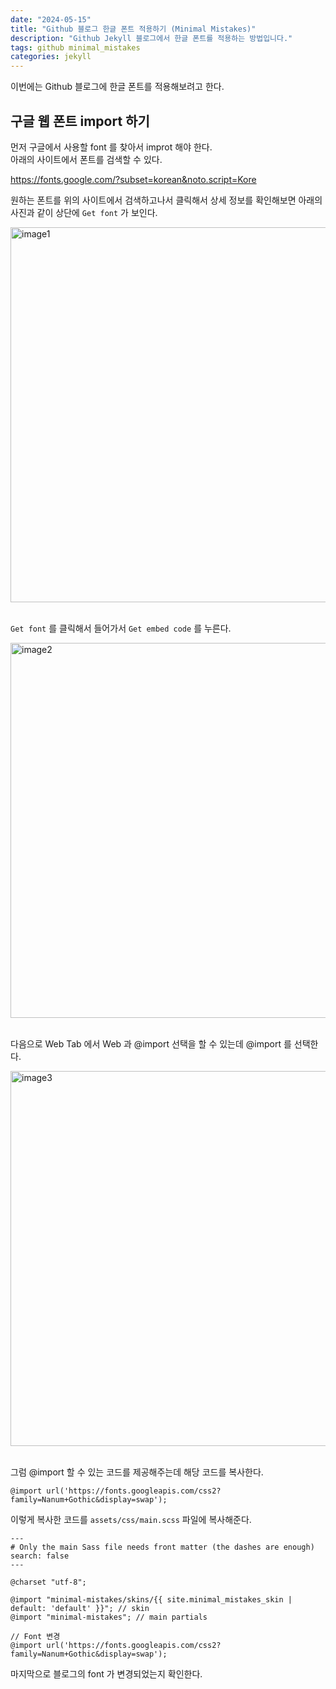 ```yaml
---
date: "2024-05-15"
title: "Github 블로그 한글 폰트 적용하기 (Minimal Mistakes)"
description: "Github Jekyll 블로그에서 한글 폰트를 적용하는 방법입니다."
tags: github minimal_mistakes
categories: jekyll
---
```



이번에는 Github 블로그에 한글 폰트를 적용해보려고 한다.  
  
  

##  구글 웹 폰트 import 하기

먼저 구글에서 사용할 font 를 찾아서 improt 해야 한다.  
아래의 사이트에서 폰트를 검색할 수 있다.

https://fonts.google.com/?subset=korean&noto.script=Kore


원하는 폰트를 위의 사이트에서 검색하고나서 클릭해서 상세 정보를 확인해보면 아래의 사진과 같이 상단에 `Get font` 가 보인다.

<img width="600" alt="image1" src="https://github.com/JIKOID/jikoid.github.io/assets/48994100/33fef9d8-ece0-4ba8-b8f6-6952891702dc" />  
<br><Br>

`Get font` 를 클릭해서 들어가서 `Get embed code` 를 누른다.

<img width="600" alt="image2" src="https://github.com/JIKOID/jikoid.github.io/assets/48994100/6d37baff-e409-4d61-8979-163e5ebdabee" />  
<br><br>

다음으로 Web Tab 에서 Web 과 @import 선택을 할 수 있는데 @import 를 선택한다.  

<img width="600" alt="image3" src="https://github.com/JIKOID/jikoid.github.io/assets/48994100/30fdf1bb-79a5-434a-9aea-65cf70c3505e">  
<br><br>

그럼 @import 할 수 있는 코드를 제공해주는데 해당 코드를 복사한다.

```
@import url('https://fonts.googleapis.com/css2?family=Nanum+Gothic&display=swap');
```

이렇게 복사한 코드를 `assets/css/main.scss` 파일에 복사해준다. 


```
---
# Only the main Sass file needs front matter (the dashes are enough)
search: false
---

@charset "utf-8";

@import "minimal-mistakes/skins/{{ site.minimal_mistakes_skin | default: 'default' }}"; // skin
@import "minimal-mistakes"; // main partials

// Font 변경
@import url('https://fonts.googleapis.com/css2?family=Nanum+Gothic&display=swap');
```

마지막으로 블로그의 font 가 변경되었는지 확인한다.
